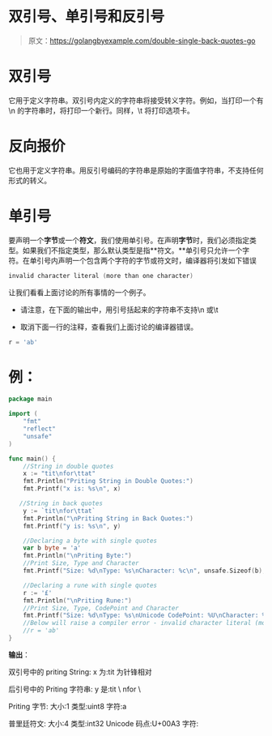 # 双引号、单引号和反引号

> 原文：<https://golangbyexample.com/double-single-back-quotes-go>

# **双引号**

它用于定义字符串。双引号内定义的字符串将接受转义字符。例如，当打印一个有\n 的字符串时，将打印一个新行。同样，\t 将打印选项卡。

# **反向报价**

它也用于定义字符串。用反引号编码的字符串是原始的字面值字符串，不支持任何形式的转义。

# **单引号**

要声明一个**字节**或一个**符文**，我们使用单引号。在声明**字节**时，我们必须指定类型。如果我们不指定类型，那么默认类型是指**符文。**单引号只允许一个字符。在单引号内声明一个包含两个字符的字节或符文时，编译器将引发如下错误

```go
invalid character literal (more than one character)
```

让我们看看上面讨论的所有事情的一个例子。

*   请注意，在下面的输出中，用引号括起来的字符串不支持\n 或\t

*   取消下面一行的注释，查看我们上面讨论的编译器错误。

```go
r = 'ab'
```

# **例**：

```go
package main

import (
    "fmt"
    "reflect"
    "unsafe"
)

func main() {
    //String in double quotes
    x := "tit\nfor\ttat"
    fmt.Println("Priting String in Double Quotes:")
    fmt.Printf("x is: %s\n", x)

   //String in back quotes
    y := `tit\nfor\ttat`
    fmt.Println("\nPriting String in Back Quotes:")
    fmt.Printf("y is: %s\n", y)

    //Declaring a byte with single quotes
    var b byte = 'a'
    fmt.Println("\nPriting Byte:")
    //Print Size, Type and Character
    fmt.Printf("Size: %d\nType: %s\nCharacter: %c\n", unsafe.Sizeof(b), reflect.TypeOf(b), b)

    //Declaring a rune with single quotes
    r := '£'
    fmt.Println("\nPriting Rune:")
    //Print Size, Type, CodePoint and Character
    fmt.Printf("Size: %d\nType: %s\nUnicode CodePoint: %U\nCharacter: %c\n", unsafe.Sizeof(r), reflect.TypeOf(r), r, r)
    //Below will raise a compiler error - invalid character literal (more than one character)
    //r = 'ab'
}
```

**输出**：

双引号中的 priting String:
x 为:tit
为针锋相对

后引号中的 Priting 字符串:
y 是:tit \ nfor \

Priting 字节:
大小:1
类型:uint8
字符:a

普里廷符文:
大小:4
类型:int32
Unicode 码点:U+00A3
字符: